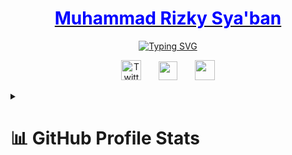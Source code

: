 <p align="center">
  <a href="https://github.com/mrsyaban">
    <h1 align="center">
      <span style="color:blue">Muhammad Rizky Sya'ban</span>
    </h1>
  </a>
</p>
<p align="center">
  <!-- Typing SVG by DenverCoder1 - https://github.com/DenverCoder1/readme-typing-svg -->
<a href="https://git.io/typing-svg"><img src="https://readme-typing-svg.demolab.com?font=Fira+Code&pause=1000&color=F787B1&center=true&vCenter=true&width=435&lines=Computer+Science+Student;at+Bandung+Institute+of+Technology" alt="Typing SVG" /></a>
</p>
<!-- Social icons section -->
<p align="center">
    <a href="https://twitter.com/mrsybnn"><img width="32px" alt="Twitter" title="Twitter" src="https://i.imgur.com/OXZM1L6.png"/></a>
  &#8287;&#8287;&#8287;&#8287;&#8287;
     <a href="https://www.instagram.com/mrsybn_/"><img width="30px" src="https://www.linkpicture.com/q/instagram-48.png" type="image"></a>
  &#8287;&#8287;&#8287;&#8287;&#8287;
  <a href="https://www.linkedin.com/in/mrsyaban"><img width="32px" src="https://www.linkpicture.com/q/linkedin-3-48.png" type="image"></a>
</p>

<details>
  <summary><h1>📊 GitHub Profile Stats</h1></summary>
  
  <p>
  <a>
    <img alt="mrsyaban's Github Stats" src="https://github-readme-stats.vercel.app/api?username=mrsyaban&show_icons=true&hide_border=true&theme=radical&count_private=true" height="192px" />
    <img alt="mrsyaban's Top Languages" src="https://github-readme-stats.vercel.app/api/top-langs/?username=mrsyaban&langs_count=8&theme=radical&layout=compact&hide_border=true&hide=Jupyter%20Notebook,Roff" height="192px" />
    </a>
    </p>
   <b>Note:</b> Top languages is only a metric of the languages my public code consists of and doesn't reflect experience or skill level.
 </details>


